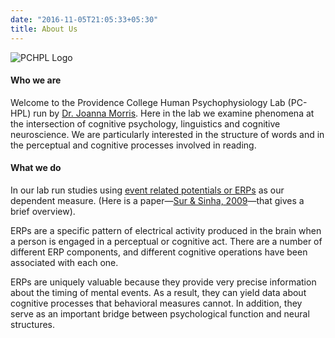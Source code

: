 ```yaml
---
date: "2016-11-05T21:05:33+05:30"
title: About Us
---
```


![PCHPL Logo][1]

#### Who we are

Welcome to the Providence College Human Psychophysiology Lab (PC-HPL) run by [Dr. Joanna Morris](https://psychology.providence.edu/faculty-members/joanna-morris/). Here in the lab we examine phenomena at the intersection of cognitive psychology, linguistics and cognitive neuroscience. We are particularly interested in the structure of words and in the perceptual and cognitive processes involved in reading.

#### What we do

In our lab run studies using [event related potentials or ERPs](https://en.wikipedia.org/wiki/Event-related_potential) as our dependent measure. (Here is a paper—[Sur & Sinha, 2009](https://pmc.ncbi.nlm.nih.gov/articles/PMC3016705/)—that gives a brief overview).

ERPs are a specific pattern of electrical activity produced in the brain when a person is engaged in a perceptual or cognitive act. There are a number of different ERP components, and different cognitive operations have been associated with each one.

ERPs are uniquely valuable because they provide very precise information about the timing of mental events. As a result, they can yield data about cognitive processes that behavioral measures cannot. In addition, they serve as an important bridge between psychological function and neural structures.


####

[1]: /img/pchpl_logo_chrome_2.png
